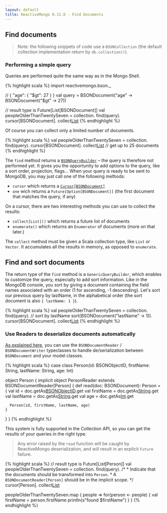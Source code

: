 ```yaml
---
layout: default
title: ReactiveMongo 0.11.0 - Find Documents
---
```


## Find documents

> Note: the following snippets of code use a `BSONCollection` (the default collection implementation return by `db.collection()`).

### Performing a simple query

Queries are performed quite the same way as in the Mongo Shell.

{% highlight scala %}
import reactivemongo.bson._

// { "age": { "$gt": 27 } }
val query = BSONDocument("age" -> BSONDocument("$gt" -> 27))

// result type is Future[List[BSONDocument]]
val peopleOlderThanTwentySeven =
  collection.
    find(query).
    cursor[BSONDocument].
    collect[List]()
{% endhighlight %}

Of course you can collect only a limited number of documents.

{% highlight scala %}
val peopleOlderThanTwentySeven =
  collection.
    find(query).
    cursor[BSONDocument].
    collect[List](25) // get up to 25 documents
{% endhighlight %}

The `find` method returns a [`BSONQueryBuilder`](../../api/index.html#reactivemongo.api.collections.default.BSONQueryBuilder) – the query is therefore not performed yet. It gives you the opportunity to add options to the query, like a sort order, projection, flags... When your query is ready to be sent to MongoDB, you may just call one of the following methods:
* `cursor` which returns a [`Cursor[BSONDocument]`](../../api/index.html#reactivemongo.api.Cursor)
* `one` wich returns a `Future[Option[BSONDocument]]` (the first document that matches the query, if any)

On a cursor, there are two interesting methods you can use to collect the results:
* `collect[List]()` which returns a future list of documents
* `enumerate()` which returns an `Enumerator` of documents (more on that later.)

The `collect` method must be given a Scala collection type, like `List` or `Vector`. It accumulates all the results in memory, as opposed to `enumerate`.

## Find and sort documents

The return type of the `find` method is a `GenericQueryBuilder`, which enables to customize the query, especially to add sort information. Like in the MongoDB console, you sort by giving a document containing the field names associated with an order (1 for ascending, -1 descending). Let's sort our previous query by lastName, in the alphabetical order (the sort document is also `{ lastName: 1 }`).

{% highlight scala %}
val peopleOlderThanTwentySeven =
  collection.
    find(query).
    // sort by lastName
    sort(BSONDocument("lastName" -> 1)).
    cursor[BSONDocument].
    collect[List]()
{% endhighlight %}

### Use Readers to deserialize documents automatically

[As explained here](), you can use the `BSONDocumentReader` / `BSONDocumentWriter` typeclasses to handle de/serialization between `BSONDocument` and your model classes.

{% highlight scala %}
case class Person(id: BSONObjectID, firstName: String, lastName: String, age: Int)

object Person {
  implicit object PersonReader extends BSONDocumentReader[Person] {
    def read(doc: BSONDocument): Person = {
      val id = doc.getAs[BSONObjectID]("_id").get
      val firstName = doc.getAs[String]("firstName").get
      val lastName = doc.getAs[String]("lastName").get
      val age = doc.getAs[Int]("age").get

      Person(id, firstName, lastName, age)
    }
  }
}
{% endhighlight %}

This system is fully supported in the Collection API, so you can get the results of your queries in the right type.

> Any error raised by the `read` function will be caught by ReactiveMongo deserialization, and will result in an explicit `Future` failure.

{% highlight scala %}
// result type is Future[List[Person]]
val peopleOlderThanTwentySeven =
  collection.
    find(query).
    /*
     * Indicate that the documents should be transformed into `Person`.
     * A `BSONDocumentReader[Person]` should be in the implicit scope.
     */
    cursor[Person].
    collect[List]()

peopleOlderThanTwentySeven.map { people =>
  for(person <- people) {
    val firstName = person.firstName
    println(s"found $firstName")
  }
}
{% endhighlight %}
